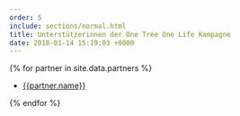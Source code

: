 ```yaml
---
order: 5
include: sections/normal.html
title: Unterstützerinnen der One Tree One Life Kampagne
date: 2018-01-14 15:19:03 +0000
---
```

{% for partner in site.data.partners %}

* [{{partner.name}}]({{http://www.drive-ink.com/}} "Drive-Ink Tattoo")

{% endfor %}